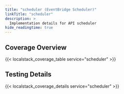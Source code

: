 ```yaml
---
title: "scheduler (EventBridge Scheduler)"
linkTitle: "scheduler"
description: >
  Implementation details for API scheduler
hide_readingtime: true
---
```


## Coverage Overview

{{< localstack_coverage_table service="scheduler" >}}

## Testing Details

{{< localstack_coverage_details service="scheduler" >}}

